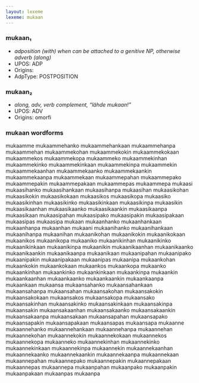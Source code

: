 ```yaml
---
layout: lexeme
lexeme: mukaan
---
```


###  mukaan₁

* _adposition (with) when can be attached to a genitive NP, otherwise adverb (along)_
* UPOS:  ADP
* Origins: 
* AdpType:  POSTPOSITION


###  mukaan₂

* _along, adv, verb complement, “lähde mukaan!”_
* UPOS:  ADV
* Origins: omorfi 


### mukaan wordforms

mukaamme
mukaammehanko
mukaammehankaan
mukaammehanpa
mukaammehan
mukaammekohan
mukaammekokin
mukaammekokaan
mukaammekos
mukaammekopa
mukaammeko
mukaammekinhan
mukaammekinko
mukaammekinkaan
mukaammekinpa
mukaammekin
mukaammekaanhan
mukaammekaanko
mukaammekaankin
mukaammekaanpa
mukaammekaan
mukaammepahan
mukaammepako
mukaammepakin
mukaammepakaan
mukaammepas
mukaammepa
mukaasi
mukaasihanko
mukaasihankaan
mukaasihanpa
mukaasihan
mukaasikohan
mukaasikokin
mukaasikokaan
mukaasikos
mukaasikopa
mukaasiko
mukaasikinhan
mukaasikinko
mukaasikinkaan
mukaasikinpa
mukaasikin
mukaasikaanhan
mukaasikaanko
mukaasikaankin
mukaasikaanpa
mukaasikaan
mukaasipahan
mukaasipako
mukaasipakin
mukaasipakaan
mukaasipas
mukaasipa
mukaan
mukaanhanko
mukaanhankaan
mukaanhanpa
mukaanhan
mukaani
mukaanihanko
mukaanihankaan
mukaanihanpa
mukaanihan
mukaanikohan
mukaanikokin
mukaanikokaan
mukaanikos
mukaanikopa
mukaaniko
mukaanikinhan
mukaanikinko
mukaanikinkaan
mukaanikinpa
mukaanikin
mukaanikaanhan
mukaanikaanko
mukaanikaankin
mukaanikaanpa
mukaanikaan
mukaanipahan
mukaanipako
mukaanipakin
mukaanipakaan
mukaanipas
mukaanipa
mukaankohan
mukaankokin
mukaankokaan
mukaankos
mukaankopa
mukaanko
mukaankinhan
mukaankinko
mukaankinkaan
mukaankinpa
mukaankin
mukaankaanhan
mukaankaanko
mukaankaankin
mukaankaanpa
mukaankaan
mukaansa
mukaansahanko
mukaansahankaan
mukaansahanpa
mukaansahan
mukaansakohan
mukaansakokin
mukaansakokaan
mukaansakos
mukaansakopa
mukaansako
mukaansakinhan
mukaansakinko
mukaansakinkaan
mukaansakinpa
mukaansakin
mukaansakaanhan
mukaansakaanko
mukaansakaankin
mukaansakaanpa
mukaansakaan
mukaansapahan
mukaansapako
mukaansapakin
mukaansapakaan
mukaansapas
mukaansapa
mukaanne
mukaannehanko
mukaannehankaan
mukaannehanpa
mukaannehan
mukaannekohan
mukaannekokin
mukaannekokaan
mukaannekos
mukaannekopa
mukaanneko
mukaannekinhan
mukaannekinko
mukaannekinkaan
mukaannekinpa
mukaannekin
mukaannekaanhan
mukaannekaanko
mukaannekaankin
mukaannekaanpa
mukaannekaan
mukaannepahan
mukaannepako
mukaannepakin
mukaannepakaan
mukaannepas
mukaannepa
mukaanpahan
mukaanpako
mukaanpakin
mukaanpakaan
mukaanpas
mukaanpa


